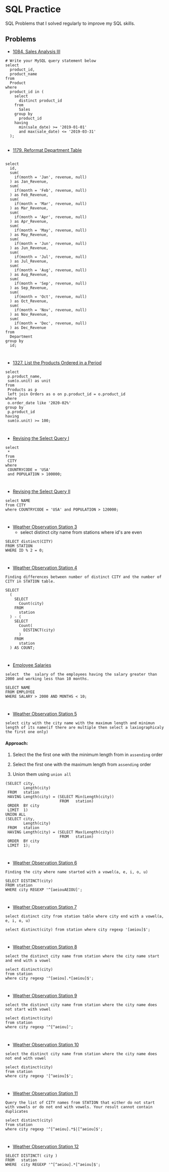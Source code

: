 # SQL Practice

SQL Problems that I solved regularly to improve my SQL skills.


## Problems
- [1084. Sales Analysis III](https://leetcode.com/problems/sales-analysis-iii/description/)

```
# Write your MySQL query statement below
select 
  product_id, 
  product_name 
from 
  Product 
where 
  product_id in (
    select 
      distinct product_id 
    from 
      Sales 
    group by 
      product_id 
    having 
      min(sale_date) >= '2019-01-01' 
      and max(sale_date) <= '2019-03-31'
  );

```

##
- [1179. Reformat Department Table](https://leetcode.com/problems/list-the-products-ordered-in-a-period/description/)

```

select 
  id, 
  sum(
    if(month = 'Jan', revenue, null)
  ) as Jan_Revenue, 
  sum(
    if(month = 'Feb', revenue, null)
  ) as Feb_Revenue, 
  sum(
    if(month = 'Mar', revenue, null)
  ) as Mar_Revenue, 
  sum(
    if(month = 'Apr', revenue, null)
  ) as Apr_Revenue, 
  sum(
    if(month = 'May', revenue, null)
  ) as May_Revenue, 
  sum(
    if(month = 'Jun', revenue, null)
  ) as Jun_Revenue, 
  sum(
    if(month = 'Jul', revenue, null)
  ) as Jul_Revenue, 
  sum(
    if(month = 'Aug', revenue, null)
  ) as Aug_Revenue, 
  sum(
    if(month = 'Sep', revenue, null)
  ) as Sep_Revenue, 
  sum(
    if(month = 'Oct', revenue, null)
  ) as Oct_Revenue, 
  sum(
    if(month = 'Nov', revenue, null)
  ) as Nov_Revenue, 
  sum(
    if(month = 'Dec', revenue, null)
  ) as Dec_Revenue 
from 
  Department 
group by 
  id;
```
#
- [1327. List the Products Ordered in a Period](https://awesomeopensource.com/project/elangosundar/awesome-README-templates)

 ```
 select 
  p.product_name, 
  sum(o.unit) as unit 
from 
  Products as p 
  left join Orders as o on p.product_id = o.product_id 
where 
  o.order_date like '2020-02%' 
group by 
  p.product_id 
having 
  sum(o.unit) >= 100;
 ```

#
 - [Revising the Select Query I](https://www.hackerrank.com/challenges/revising-the-select-query/problem)

 ```
 select 
  * 
from 
  CITY 
where 
  COUNTRYCODE = 'USA' 
  and POPULATION > 100000;
 ```

 #
 - [Revising the Select Query II](https://www.hackerrank.com/challenges/revising-the-select-query-2/problem)

```
select NAME
from CITY
where COUNTRYCODE = 'USA' and POPULATION > 120000;
```
#
- [Weather Observation Station 3](https://www.hackerrank.com/challenges/weather-observation-station-3/)
  - select distinct city name from stations where id's are even
```
SELECT distinct(CITY) 
FROM STATION
WHERE ID % 2 = 0;
```
#

- [Weather Observation Station 4](https://www.hackerrank.com/challenges/weather-observation-station-4/problem)

`
Finding differences between number of distinct CITY and the number of CITY in STATION table.
`

```
SELECT 
  (
    SELECT 
      Count(city) 
    FROM 
      station
  ) - (
    SELECT 
      Count(
        DISTINCT(city)
      ) 
    FROM 
      station
  ) AS COUNT;

```
#



- [Employee Salaries](https://www.hackerrank.com/challenges/salary-of-employees/problem)

`select  the  salary of the employees having the salary greater than 2000 and working less than 10 months.`
```
SELECT NAME 
FROM EMPLOYEE
WHERE SALARY > 2000 AND MONTHS < 10; 
```
#


- [Weather Observation Station 5](https://www.hackerrank.com/challenges/weather-observation-station-5/problem?isFullScreen=false)

`select city with the city name with the maximum length and minimun length of its name(if there are multiple then select a laxiographicaly the first one only)`

####  Approach:
1.  Select the the first one with the minimum length from in `assending` order

2.  Select the first one with the maximum length from `assending` order

3.  Union them using `union all` 

```
(SELECT city,
        Length(city)
 FROM   station
 HAVING Length(city) = (SELECT Min(Length(city))
                        FROM   station)
 ORDER  BY city
 LIMIT  1)
UNION ALL
(SELECT city,
        Length(city)
 FROM   station
 HAVING Length(city) = (SELECT Max(Length(city))
                        FROM   station)
 ORDER  BY city
 LIMIT  1); 
```
#

- [Weather Observation Station 6
](https://www.hackerrank.com/challenges/weather-observation-station-6/problem?isFullScreen=true)

`Finding the city where name started with a vowel(a, e, i, o, u)`
```
SELECT DISTINCT(city)
FROM station
WHERE city REGEXP '^[aeiouAEIOU]';
```
#

- [Weather Observation Station 7](https://www.hackerrank.com/challenges/weather-observation-station-7/problem?isFullScreen=true)

`select distinct city from station table where city end with a vowel(a, e, i, o, u)`

```
select distinct(city) from station where city regexp '[aeiou]$';
```
#

- [Weather Observation Station 8](https://www.hackerrank.com/challenges/weather-observation-station-8/problem?isFullScreen=false)

`select the distinct city name from station where the city name start and end with a vowel`

```
select distinct(city)
from station
where city regexp '^[aeiou].*[aeiou]$';
```

#
- [Weather Observation Station 9](https://www.hackerrank.com/challenges/weather-observation-station-9/problem?isFullScreen=false)

`select the distinct city name from station where the city name does not start with vowel`

```
select distinct(city)
from station
where city regexp '^[^aeiou]';
```
#
- [Weather Observation Station 10](https://www.hackerrank.com/challenges/weather-observation-station-10/problem?isFullScreen=true)

`select the distinct city name from station where the city name does not end with vowel`

```
select distinct(city)
from station
where city regexp '[^aeiou]$';
```
#
- [Weather Observation Station 11](https://www.hackerrank.com/challenges/weather-observation-station-11/problem?isFullScreen=false)

`Query the list of CITY names from STATION that either do not start with vowels or do not end with vowels. Your result cannot contain duplicates`
```
select distinct(city)
from station
where city regexp '^[^aeiou].*$|[^aeiou]$';
```
#

- [Weather Observation Station 12](https://www.hackerrank.com/challenges/weather-observation-station-12/problem?isFullScreen=true)

```
SELECT DISTINCT( city )
FROM   station
WHERE  city REGEXP '^[^aeiou].*[^aeiou]$'; 
```

<!-- template -->
<!-- 

- [Awesome Readme Templates](https://awesomeopensource.com/project/elangosundar/awesome-README-templates)

```

```
#
-->
 

